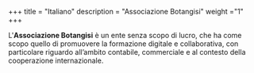 +++
title = "Italiano"
description = "Associazione Botangisi"
weight ="1"
+++

L'**Associazione Botangisi** è un ente senza scopo di lucro, che ha come scopo quello di promuovere la formazione digitale e collaborativa, con particolare riguardo all’ambito contabile, commerciale e al contesto della cooperazione internazionale.


